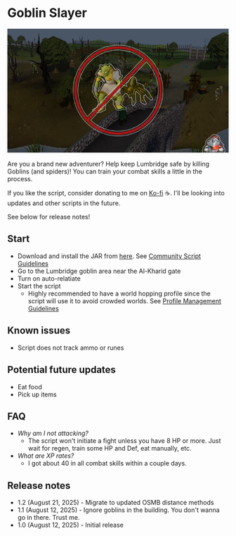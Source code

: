 # Goblin Slayer

![img.png](img.png)

Are you a brand new adventurer? Help keep Lumbridge safe by killing Goblins (and spiders)! You can train your combat skills a little in the process.

If you like the script, consider donating to me on [Ko-fi](https://ko-fi.com/fruart) ☕. I'll be looking into updates and other scripts in the future.

See below for release notes!

## Start
- Download and install the JAR from [here](https://github.com/fru-art/fru-scripts/blob/master/out/artifacts/GoblinSlayerScript.jar).  See [Community Script Guidelines](https://discord.com/channels/736938454478356570/1364978724105355324)
- Go to the Lumbridge goblin area near the Al-Kharid gate
- Turn on auto-relatiate
- Start the script
    - Highly recommended to have a world hopping profile since the script will use it to avoid crowded worlds.  See [Profile Management Guidelines](https://discord.com/channels/736938454478356570/1393939764092207134/1393939764092207134)

## Known issues
- Script does not track ammo or runes

## Potential future updates
- Eat food
- Pick up items

## FAQ
- _Why am I not attacking?_
    - The script won't initiate a fight unless you have 8 HP or more. Just wait for regen, train some HP and Def, eat manually, etc.
- _What are XP rates?_
    - I got about 40 in all combat skills within a couple days.

## Release notes
- 1.2 (August 21, 2025) - Migrate to updated OSMB distance methods
- 1.1 (August 12, 2025) - Ignore goblins in the building. You don't wanna go in there. Trust me.
- 1.0 (August 12, 2025) - Initial release